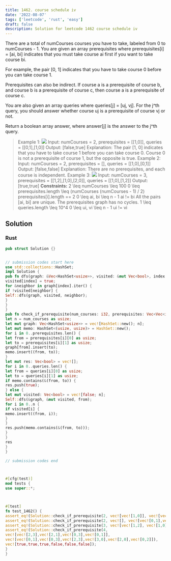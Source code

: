 ```yaml
---
title: 1462. course schedule iv
date: '2022-08-07'
tags: ['leetcode', 'rust', 'easy']
draft: false
description: Solution for leetcode 1462 course schedule iv
---
```




There are a total of numCourses courses you have to take, labeled from 0 to numCourses - 1. You are given an array prerequisites where prerequisites[i] <TeX>=</TeX> [ai, bi] indicates that you must take course ai first if you want to take course bi.



For example, the pair [0, 1] indicates that you have to take course 0 before you can take course 1.



Prerequisites can also be indirect. If course a is a prerequisite of course b, and course b is a prerequisite of course c, then course a is a prerequisite of course c.

You are also given an array queries where queries[j] <TeX>=</TeX> [uj, vj]. For the j^th query, you should answer whether course uj is a prerequisite of course vj or not.

Return a boolean array answer, where answer[j] is the answer to the j^th query.



>   Example 1:
>   ![](https://assets.leetcode.com/uploads/2021/05/01/courses4-1-graph.jpg)
>   Input: numCourses <TeX>=</TeX> 2, prerequisites <TeX>=</TeX> [[1,0]], queries <TeX>=</TeX> [[0,1],[1,0]]
>   Output: [false,true]
>   Explanation: The pair [1, 0] indicates that you have to take course 1 before you can take course 0.
>   Course 0 is not a prerequisite of course 1, but the opposite is true.
>   Example 2:
>   Input: numCourses <TeX>=</TeX> 2, prerequisites <TeX>=</TeX> [], queries <TeX>=</TeX> [[1,0],[0,1]]
>   Output: [false,false]
>   Explanation: There are no prerequisites, and each course is independent.
>   Example 3:
>   ![](https://assets.leetcode.com/uploads/2021/05/01/courses4-3-graph.jpg)
>   Input: numCourses <TeX>=</TeX> 3, prerequisites <TeX>=</TeX> [[1,2],[1,0],[2,0]], queries <TeX>=</TeX> [[1,0],[1,2]]
>   Output: [true,true]
**Constraints:**
>   	2 <TeX>\leq</TeX> numCourses <TeX>\leq</TeX> 100
>   	0 <TeX>\leq</TeX> prerequisites.length <TeX>\leq</TeX> (numCourses  (numCourses - 1) / 2)
>   	prerequisites[i].length <TeX>=</TeX><TeX>=</TeX> 2
>   	0 <TeX>\leq</TeX> ai, bi <TeX>\leq</TeX> n - 1
>   	ai !<TeX>=</TeX> bi
>   	All the pairs [ai, bi] are unique.
>   	The prerequisites graph has no cycles.
>   	1 <TeX>\leq</TeX> queries.length <TeX>\leq</TeX> 10^4
>   	0 <TeX>\leq</TeX> ui, vi <TeX>\leq</TeX> n - 1
>   	ui !<TeX>=</TeX> vi


## Solution


### Rust
```rust
pub struct Solution {}


// submission codes start here
use std::collections::HashSet;
impl Solution {
pub fn dfs(graph: &Vec<HashSet<usize>>, visited: &mut Vec<bool>, index: usize) {
visited[index] = true;
for &neighbor in graph[index].iter() {
if !visited[neighbor] {
Self::dfs(graph, visited, neighbor);
}
}
}
pub fn check_if_prerequisite(num_courses: i32, prerequisites: Vec<Vec<i32>>, queries: Vec<Vec<i32>>) -> Vec<bool> {
let n = num_courses as usize;
let mut graph: Vec<HashSet<usize>> = vec![HashSet::new(); n];
let mut memo: HashSet<(usize, usize)> = HashSet::new();
for i in 0..prerequisites.len() {
let from = prerequisites[i][0] as usize;
let to = prerequisites[i][1] as usize;
graph[from].insert(to);
memo.insert((from, to));
}
let mut res: Vec<bool> = vec![];
for i in 0..queries.len() {
let from = queries[i][0] as usize;
let to = queries[i][1] as usize;
if memo.contains(&(from, to)) {
res.push(true);
} else {
let mut visited: Vec<bool> = vec![false; n];
Self::dfs(&graph, &mut visited, from);
for i in 0..n {
if visited[i] {
memo.insert((from, i));
}
}
res.push(memo.contains(&(from, to)));
}
}
res
}
}

// submission codes end



#[cfg(test)]
mod tests {
use super::*;



#[test]
fn test_1462() {
assert_eq!(Solution::check_if_prerequisite(2, vec![vec![1,0]], vec![vec![0,1],vec![1,0]]), vec![false, true]);
assert_eq!(Solution::check_if_prerequisite(2, vec![], vec![vec![0,1],vec![1,0]]), vec![false, false]);
assert_eq!(Solution::check_if_prerequisite(3, vec![vec![1,2], vec![1,0], vec![2,0]], vec![vec![1,0],vec![1,2]]), vec![true, true]);
assert_eq!(Solution::check_if_prerequisite(4,
vec![vec![2,3],vec![2,1],vec![0,3],vec![0,1]],
vec![vec![0,1],vec![0,3],vec![2,3],vec![3,0],vec![2,0],vec![0,2]]),
vec![true,true,true,false,false,false]);
}
}

```

